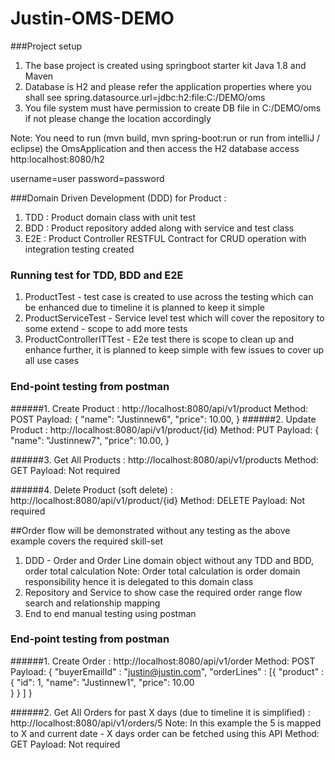 # Justin-OMS-DEMO

###Project setup
1. The base project is created using springboot starter kit Java 1.8 and Maven 
2. Database is H2 and please refer the application properties where you shall see spring.datasource.url=jdbc:h2:file:C:/DEMO/oms
3. You file system must have permission to create DB file in C:/DEMO/oms if not please change the location accordingly 

Note: You need to run (mvn build, mvn spring-boot:run or run from intelliJ / eclipse) the OmsApplication and then access the H2 database access http:localhost:8080/h2

username=user
password=password

###Domain Driven Development (DDD) for Product : 
1. TDD : Product domain class with unit test
2. BDD : Product repository added along with service and test class
3. E2E : Product Controller RESTFUL Contract for CRUD operation with integration testing created  

### Running test for TDD, BDD and E2E
1. ProductTest - test case is created to use across the testing which can be enhanced due to timeline it is planned to keep it simple
2. ProductServiceTest - Service level test which will cover the repository to some extend - scope to add more tests
3. ProductControllerITTest - E2e test there is scope to clean up and enhance further, it is planned to keep simple with few issues to cover up all use cases

### End-point testing from postman
######1. Create Product : http://localhost:8080/api/v1/product
Method: POST
Payload: {
             "name": "Justinnew6",
             "price": 10.00,
         }
######2. Update Product : http://localhost:8080/api/v1/product/{id}
Method: PUT
Payload: {
             "name": "Justinnew7",
             "price": 10.00,
         }

######3. Get All Products : http://localhost:8080/api/v1/products
Method: GET
Payload: Not required

######4. Delete Product (soft delete) : http://localhost:8080/api/v1/product/{id}
Method: DELETE 
Payload: Not required

##Order flow will be demonstrated without any testing as the above example covers the required skill-set 

1. DDD - Order and Order Line domain object without any TDD and BDD, order total calculation 
Note: Order total calculation is order domain responsibility hence it is delegated to this domain class  
2. Repository and Service to show case the required order range flow search and relationship mapping
3. End to end manual testing using postman

### End-point testing from postman
######1. Create Order : http://localhost:8080/api/v1/order
Method: POST
Payload: {
             "buyerEmailId" : "justin@justin.com",
             "orderLines" : [{ 
             "product" : {
                 "id": 1,
                 "name": "Justinnew1",
                 "price": 10.00        
             }
             }
         ]
         }

######2. Get All Orders for past X days (due to timeline it is simplified) : http://localhost:8080/api/v1/orders/5
Note: In this example the 5 is mapped to X and current date - X days order can be fetched using this API 
Method: GET
Payload: Not required